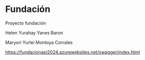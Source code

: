 # Fundación

Proyecto fundación

Helen Yurahay Yanes Baron

Maryori Yurlei Montoya Corrales

https://fundacionapi2024.azurewebsites.net/swagger/index.html


